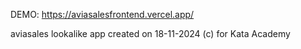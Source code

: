 DEMO: https://aviasalesfrontend.vercel.app/


aviasales lookalike app
created on 18-11-2024 (c) for Kata Academy
